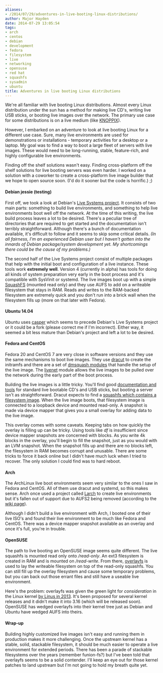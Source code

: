 ```yaml
---
aliases:
- /2014/07/29/adventures-in-live-booting-linux-distributions/
author: Major Hayden
date: 2014-07-29 13:05:54
tags:
- arch
- centos
- debian
- development
- fedora
- filesystem
- live
- networking
- opensuse
- red hat
- squashfs
- sysadmin
- ubuntu
title: Adventures in live booting Linux distributions
---
```


We're all familiar with live booting Linux distributions. Almost every Linux distribution under the sun has a method for making live CD's, writing live USB sticks, or booting live images over the network. The primary use case for some distributions is on a live medium (like [KNOPPIX][1]).

However, I embarked on an adventure to look at live booting Linux for a different use case. Sure, many live environments are used for demonstrations or installations - temporary activities for a desktop or a laptop. My goal was to find a way to boot a large fleet of servers with live images. These would need to be long-running, stable, feature-rich, and highly configurable live environments.

Finding off the shelf solutions wasn't easy. Finding cross-platform off the shelf solutions for live booting servers was even harder. I worked on a solution with a coworker to create a cross-platform live image builder that we hope to open source soon. (I'd do it sooner but the code is horrific.) ;)

#### Debian jessie (testing)

First off, we took a look at Debian's [Live Systems project][2]. It consists of two main parts: something to build live environments, and something to help live environments boot well off the network. At the time of this writing, the live build process leaves a lot to be desired. There's a peculiar tree of directories that are required to get started and the documentation isn't terribly straightforward. Although there's a bunch of documentation available, it's difficult to follow and it seems to skip some critical details. _(In all fairness, I'm an experienced Debian user but I haven't gotten into the innards of Debian package/system development yet. My shortcomings there could be the cause of my problems.)_

The second half of the Live Systems project consist of multiple packages that help with the initial boot and configuration of a live instance. These tools work **extremely well**. Version 4 (currently in alpha) has tools for doing all kinds of system preparation very early in the boot process and it's compatible with SysVinit or systemd. The live images boot up with a simple [SquashFS][3] (mounted read only) and they use AUFS to add on a writeable filesystem that stays in RAM. Reads and writes to the RAM-backed filesystem are extremely quick and you don't run into a brick wall when the filesystem fills up (more on that later with Fedora).

#### Ubuntu 14.04

Ubuntu uses [casper][4] which seems to precede Debian's Live Systems project or it could be a fork (please correct me if I'm incorrect). Either way, it seemed a bit less mature than Debian's project and left a lot to be desired.

#### Fedora and CentOS

Fedora 20 and CentOS 7 are very close in software versions and they use the same mechanisms to boot live images. They use [dracut][5] to create the initramfs and there are a set of [dmsquash modules][6] that handle the setup of the live image. The [livenet][7] module allows the live images to be pulled over the network during the early part of the boot process.

Building the live images is a little tricky. You'll find good [documentation and tools][8] for standard live bootable CD's and USB sticks, but booting a server isn't as straightforward. Dracut expects to find a [squashfs which contains a filesystem image][9]. When the live image boots, that filesystem image is connected to a loopback device and mounted read-only. A snapshot is made via device mapper that gives you a small overlay for adding data to the live image.

This overlay comes with some caveats. Keeping tabs on how quickly the overlay is filling up can be tricky. Using tools like _df_ is insufficient since device mapper snapshots are concerned with blocks. As you write 4k blocks in the overlay, you'll begin to fill the snapshot, just as you would with an LVM snapshot. When the snapshot fills up and there are no blocks left, the filesystem in RAM becomes corrupt and unusable. There are some tricks to force it back online but I didn't have much luck when I tried to recover. The only solution I could find was to hard reboot.

#### Arch

The ArchLinux live boot environments seem very similar to the ones I saw in Fedora and CentOS. All of them use dracut and systemd, so this makes sense. Arch once used a project called [Larch][10] to create live environments but it's fallen out of support due to AUFS2 being removed (according to the [wiki page][11]).

Although I didn't build a live environment with Arch, I booted one of their live ISO's and found their live environment to be much like Fedora and CentOS. There was a device mapper snapshot available as an overlay and once it's full, you're in trouble.

#### OpenSUSE

The path to live booting an OpenSUSE image seems quite different. The live squashfs is mounted read only onto _/read-only_. An ext3 filesystem is created in RAM and is mounted on _/read-write_. From there, [overlayfs][12] is used to lay the writeable filesystem on top of the read-only squashfs. You can still fill up the overlay filesystem and cause some temporary problems, but you can back out those errant files and still have a useable live environment.

Here's the problem: overlayfs was given the green light for _consideration_ in the Linux kernel [by Linus in 2013][13]. It's been proposed for several kernel releases and it didn't make it into 3.16 (which will be released soon). OpenSUSE has wedged overlayfs into their kernel tree just as Debian and Ubuntu have wedged AUFS into theirs.

#### Wrap-up

Building highly customized live images isn't easy and running them in production makes it more challenging. Once the upstream kernel has a stable, solid, stackable filesystem, it should be much easier to operate a live environment for extended periods. There has been a parade of stackable filesystems over the years (remember funion-fs?) but I've been told that overlayfs seems to be a solid contender. I'll keep an eye out for those kernel patches to land upstream but I'm not going to hold my breath quite yet.

 [1]: http://www.knoppix.org/
 [2]: http://live.debian.net/
 [3]: https://en.wikipedia.org/wiki/SquashFS
 [4]: https://help.ubuntu.com/community/LiveCDCustomizationFromScratch
 [5]: https://dracut.wiki.kernel.org/index.php/Main_Page
 [6]: https://git.kernel.org/cgit/boot/dracut/dracut.git/tree/modules.d/90dmsquash-live
 [7]: https://git.kernel.org/cgit/boot/dracut/dracut.git/tree/modules.d/90livenet
 [8]: https://fedoraproject.org/wiki/LiveOS_image
 [9]: https://fedoraproject.org/wiki/LiveOS_image#Operating_system_file_systems
 [10]: https://wiki.archlinux.org/index.php/larch
 [11]: https://wiki.archlinux.org/index.php/larch#Installation
 [12]: https://kernel.googlesource.com/pub/scm/linux/kernel/git/mszeredi/vfs/+/overlayfs.current/Documentation/filesystems/overlayfs.txt
 [13]: https://lwn.net/Articles/542709/